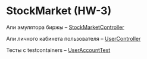 # StockMarket (HW-3)

Апи эмулятора биржы – [StockMarketController](stock_market/src/main/java/stock_market/controller/StockMarketController.java)

Апи личного кабинета пользователя – [UserController](user_account/src/main/java/user_account/controller/UserController.java)

Тесты с testcontainers – [UserAccountTest](user_account/src/test/java/user_account/UserAccountTest.java)
